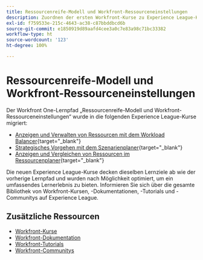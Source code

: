 ```yaml
---
title: Ressourcenreife-Modell und Workfront-Ressourceneinstellungen
description: Zuordnen der ersten Workfront-Kurse zu Experience League-Kursen
exl-id: f759533e-215c-4643-ac38-c87bbddbcd6b
source-git-commit: e1850919d89aafd4cee3a0c7e83a98c71bc33382
workflow-type: ht
source-wordcount: '123'
ht-degree: 100%

---
```


# Ressourcenreife-Modell und Workfront-Ressourceneinstellungen

Der Workfront One-Lernpfad „Ressourcenreife-Modell und Workfront-Ressourceneinstellungen“ wurde in die folgenden Experience League-Kurse migriert:

* [Anzeigen und Verwalten von Ressourcen mit dem Workload Balancer](https://experienceleague.adobe.com/?recommended=Workfront-L-1-2022.1.workloadbalancer&amp;lang=de){target="_blank"}
* [Strategisches Vorgehen mit dem Szenarienplaner](https://experienceleague.adobe.com/?recommended=Workfront-L-1-2022.1.scenarioplanner&amp;lang=de){target="_blank"}
* [Anzeigen und Vergleichen von Ressourcen im Ressourcenplaner](https://experienceleague.adobe.com/?recommended=Workfront-L-1-2022.1.resourceplanner&amp;lang=de){target="_blank"}

Die neuen Experience League-Kurse decken dieselben Lernziele ab wie der vorherige Lernpfad und wurden nach Möglichkeit optimiert, um ein umfassendes Lernerlebnis zu bieten. Informieren Sie sich über die gesamte Bibliothek von Workfront-Kursen, -Dokumentationen, -Tutorials und -Communitys auf Experience League.

## Zusätzliche Ressourcen

* [Workfront-Kurse](https://experienceleague.adobe.com/?lang=de&amp;Solution=Workfront#courses)
* [Workfront-Dokumentation](https://experienceleague.adobe.com/docs/workfront.html?lang=de)
* [Workfront-Tutorials](https://experienceleague.adobe.com/docs/workfront-learn/tutorials-workfront/home.html?lang=de)
* [Workfront-Communitys](https://experienceleaguecommunities.adobe.com/t5/workfront/ct-p/workfront)
